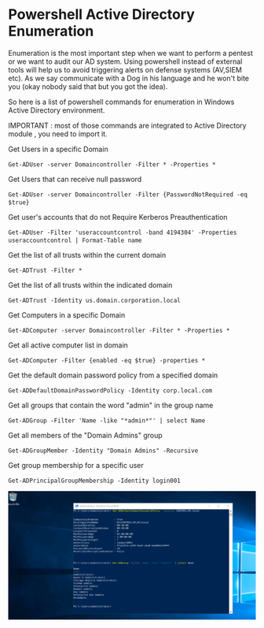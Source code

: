 # Powershell Active Directory Enumeration
Enumeration is the most important step when we want to perform a pentest or we want to audit our AD system.
Using powershell instead of external tools will help us to avoid triggering alerts on defense systems (AV,SIEM etc). As we say communicate with a Dog in his language and he won't bite you (okay nobody said that but you got the idea).

So here is a list of powershell commands for enumeration in Windows Active Directory environment. 

IMPORTANT : most of those commands are integrated to Active Directory module , you need to import it.

Get Users in a specific Domain 
```text
Get-ADUser -server Domaincontroller -Filter * -Properties *
```
Get Users that can receive null password
```text
Get-ADUser -server Domaincontroller -Filter {PasswordNotRequired -eq $true}
```
Get user's accounts that do not Require Kerberos Preauthentication 
```text
Get-ADUser -Filter 'useraccountcontrol -band 4194304' -Properties useraccountcontrol | Format-Table name
```
Get the list of all trusts within the current domain
```text
Get-ADTrust -Filter *               
```
Get the list of all trusts within the indicated domain
```text
Get-ADTrust -Identity us.domain.corporation.local   
```
Get Computers in a specific Domain 
```text
Get-ADComputer -server Domaincontroller -Filter * -Properties *
```
Get all active computer list in domain
```text
Get-ADComputer -Filter {enabled -eq $true} -properties *
```
Get the default domain password policy from a specified domain
```text
Get-ADDefaultDomainPasswordPolicy -Identity corp.local.com
```
Get all groups that contain the word "admin" in the group name
```text
Get-ADGroup -Filter 'Name -like "*admin*"' | select Name     
```
Get all members of the "Domain Admins" group
```text
Get-ADGroupMember -Identity "Domain Admins" -Recursive       
```
Get group membership for a specific user
```text
Get-ADPrincipalGroupMembership -Identity login001     
```

![My Image](commands.png)

